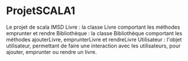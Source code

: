 # ProjetSCALA1
Le projet de scala IMSD
Livre : la classe Livre comportant les méthodes emprunter et rendre
Bibliothèque : la classe Bibliothèque comportant les méthodes ajouterLivre, emprunterLivre et rendreLivre
Utilisateur : l'objet utilisateur, permettant de faire une interaction avec les utilisateurs, pour ajouter, emprunter ou rendre un livre.


